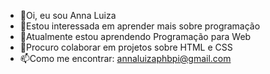 - 👋Oi, eu sou Anna Luiza
- 👀Estou interessada em aprender mais sobre programação
- 🌱Atualmente estou aprendendo Programação para Web
- 💞️Procuro colaborar em projetos sobre HTML e CSS
- 📫Como me encontrar: annaluizaphbpi@gmail.com

<!---
AnnaLuiza04/AnnaLuiza04 is a ✨ special ✨ repository because its `README.md` (this file) appears on your GitHub profile.
You can click the Preview link to take a look at your changes.
--->
